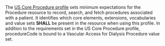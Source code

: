 The [US Core Procedure profile](http://hl7.org/fhir/us/core/StructureDefinition/us-core-procedure) sets minimum expectations for the Procedure resource to record, search, and fetch procedures associated with a patient. It identifies which core elements, extensions, vocabularies and value sets **SHALL** be present in the resource when using this profile. In addition to the requirements set in the US Core Procedure profile, procedureCode is bound to a Vascular Access for Dialysis Procedure value set. 
